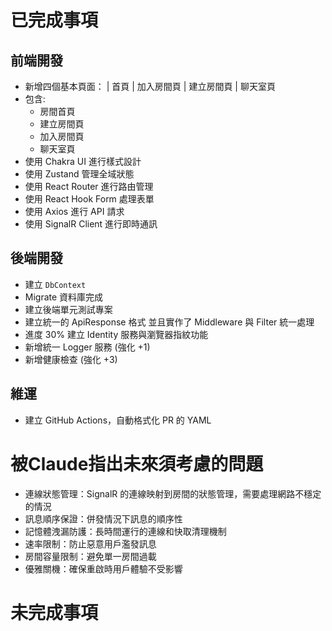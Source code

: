 ﻿# 已完成事項
## 前端開發
- 新增四個基本頁面： | 首頁 | 加入房間頁 | 建立房間頁 | 聊天室頁
- 包含:
  - 房間首頁
  - 建立房間頁
  - 加入房間頁
  - 聊天室頁
- 使用 Chakra UI 進行樣式設計
- 使用 Zustand 管理全域狀態
- 使用 React Router 進行路由管理
- 使用 React Hook Form 處理表單
- 使用 Axios 進行 API 請求
- 使用 SignalR Client 進行即時通訊
## 後端開發
- 建立 `DbContext`
- Migrate 資料庫完成
- 建立後端單元測試專案
- 建立統一的 ApiResponse 格式 並且實作了 Middleware 與 Filter 統一處理
- 進度 30% 建立 Identity 服務與瀏覽器指紋功能
- 新增統一 Logger 服務 (強化 +1)
- 新增健康檢查 (強化 +3)
## 維運
- 建立 GitHub Actions，自動格式化 PR 的 YAML

# 被Claude指出未來須考慮的問題
- 連線狀態管理：SignalR 的連線映射到房間的狀態管理，需要處理網路不穩定的情況
- 訊息順序保證：併發情況下訊息的順序性
- 記憶體洩漏防護：長時間運行的連線和快取清理機制
- 速率限制：防止惡意用戶濫發訊息
- 房間容量限制：避免單一房間過載
- 優雅關機：確保重啟時用戶體驗不受影響

# 未完成事項

